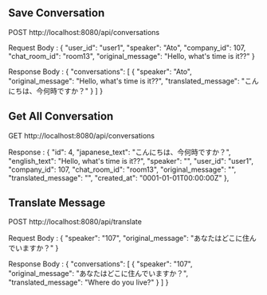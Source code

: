 ## Save Conversation
POST http://localhost:8080/api/conversations

Request Body :
{
  "user_id": "user1",
  "speaker": "Ato",
  "company_id": 107,
  "chat_room_id": "room13",
  "original_message": "Hello, what's time is it??"
}

Response Body :
{
    "conversations": [
        {
            "speaker": "Ato",
            "original_message": "Hello, what's time is it??",
            "translated_message": "こんにちは、今何時ですか？"
        }
    ]
}

## Get All Conversation
GET http://localhost:8080/api/conversations

Response :
    {
        "id": 4,
        "japanese_text": "こんにちは、今何時ですか？",
        "english_text": "Hello, what's time is it??",
        "speaker": "",
        "user_id": "user1",
        "company_id": 107,
        "chat_room_id": "room13",
        "original_message": "",
        "translated_message": "",
        "created_at": "0001-01-01T00:00:00Z"
    },

## Translate Message
POST http://localhost:8080/api/translate

Request Body :
{
    "speaker": "107",
    "original_message": "あなたはどこに住んでいますか？"
}

Response Body :
{
    "conversations": [
        {
            "speaker": "107",
            "original_message": "あなたはどこに住んでいますか？",
            "translated_message": "Where do you live?"
        }
    ]
}